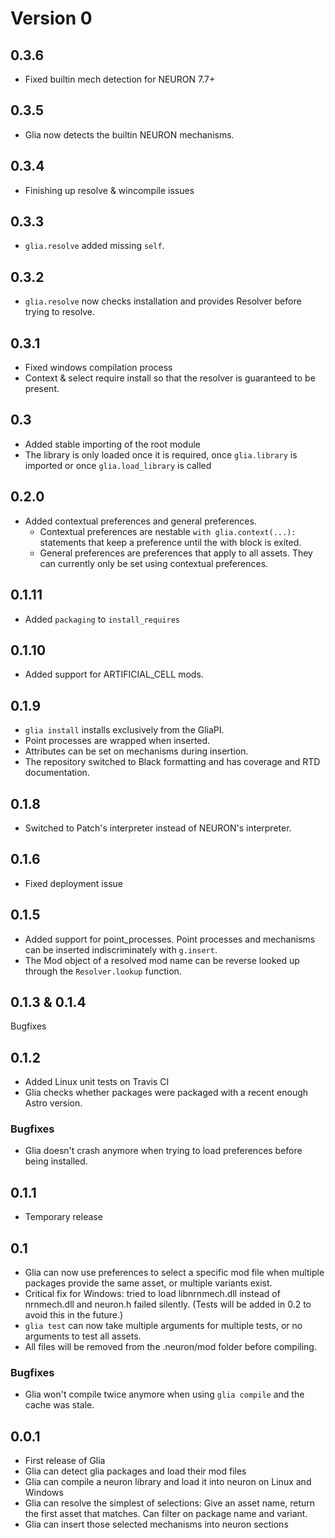 # Version 0

## 0.3.6

* Fixed builtin mech detection for NEURON 7.7+

## 0.3.5

* Glia now detects the builtin NEURON mechanisms.

## 0.3.4

* Finishing up resolve & wincompile issues

## 0.3.3

* `glia.resolve` added missing `self`.

## 0.3.2

* `glia.resolve` now checks installation and provides Resolver before trying to resolve.

## 0.3.1

* Fixed windows compilation process
* Context & select require install so that the resolver is guaranteed to be present.

## 0.3

* Added stable importing of the root module
* The library is only loaded once it is required, once `glia.library` is imported or once
  `glia.load_library` is called

## 0.2.0

* Added contextual preferences and general preferences.
  * Contextual preferences are nestable `with glia.context(...):` statements that keep
    a preference until the with block is exited.
  * General preferences are preferences that apply to all assets. They can currently only
    be set using contextual preferences.

## 0.1.11

* Added `packaging` to `install_requires`

## 0.1.10

* Added support for ARTIFICIAL_CELL mods.

## 0.1.9

* `glia install` installs exclusively from the GliaPI.
* Point processes are wrapped when inserted.
* Attributes can be set on mechanisms during insertion.
* The repository switched to Black formatting and has coverage and RTD documentation.

## 0.1.8

* Switched to Patch's interpreter instead of NEURON's interpreter.

## 0.1.6

* Fixed deployment issue

## 0.1.5

* Added support for point_processes. Point processes and mechanisms can be
  inserted indiscriminately with `g.insert`.
* The Mod object of a resolved mod name can be reverse looked up through the
  `Resolver.lookup` function.

## 0.1.3 & 0.1.4

Bugfixes

## 0.1.2

* Added Linux unit tests on Travis CI
* Glia checks whether packages were packaged with a recent enough Astro version.

### Bugfixes

* Glia doesn't crash anymore when trying to load preferences before being
  installed.

## 0.1.1

* Temporary release

## 0.1

* Glia can now use preferences to select a specific mod file when multiple
  packages provide the same asset, or multiple variants exist.
* Critical fix for Windows: tried to load libnrnmech.dll instead of nrnmech.dll
  and neuron.h failed silently. (Tests will be added in 0.2 to avoid this in the
  future.)
* `glia test` can now take multiple arguments for multiple tests, or no
  arguments to test all assets.
* All files will be removed from the .neuron/mod folder before compiling.

### Bugfixes

* Glia won't compile twice anymore when using `glia compile` and the cache was
  stale.

## 0.0.1

* First release of Glia
* Glia can detect glia packages and load their mod files
* Glia can compile a neuron library and load it into neuron on Linux and Windows
* Glia can resolve the simplest of selections: Give an asset name, return the first
  asset that matches. Can filter on package name and variant.
* Glia can insert those selected mechanisms into neuron sections

